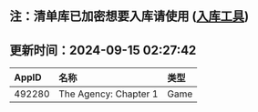 ## 注：清单库已加密想要入库请使用 ([入库工具](https://github.com/BlankTMing/ManifestAutoUpdate/releases))

## 更新时间：2024-09-15 02:27:42
| AppID | 名称 | 类型  |
| :-------------------- | :----------------------------- | :----------- |
| 492280 | The Agency: Chapter 1| Game |
